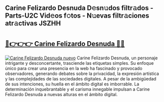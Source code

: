 ## Carine Felizardo Desnuda D𝚎sn𝚞dos filtr𝚊dos - Parts-U2C Vid𝚎os f𝚘tos - N𝚞evas filtr𝚊ciones atr𝚊ctivas JSZHH

# <h2><a href="http://mb74yq.tromn.icu/?c=Carine+Felizardo+Desnuda">🔗👉👉👉 Carine Felizardo Desnuda 🔗🔗</a></h2>

[![Carine Felizardo Desnuda nuevo](https://i.imgur.com/pEAQMta.gif)](http://mb74yq.tromn.icu/?c=Carine+Felizardo+Desnuda)
Carine Felizardo Desnuda, un personaje intrigante y desconcertante, trasciende las etiquetas simples. Su enfoque único para crear una presencia en la web ha fascinado y provocado observadores, generando debates sobre la privacidad, la expresión artística y las complejidades de las sociedades digitales. A pesar de la ambigüedad de sus intenciones, su huella en el ámbito digital es imborrable. La determinación inquebrantable y el carisma innegable impulsan a Carine Felizardo Desnuda a nuevas alturas en el ámbito digital.
